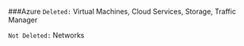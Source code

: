 <!-- post: -->


###Azure
`Deleted:` Virtual Machines, Cloud Services, Storage, Traffic Manager

`Not Deleted:` Networks

